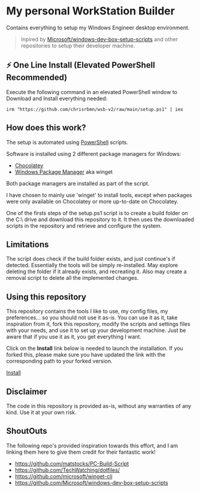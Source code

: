 # My personal WorkStation Builder

Contains everything to setup my Windows Engineer desktop environment.

> Inpired by [Microsoft/windows-dev-box-setup-scripts](https://github.com/Microsoft/windows-dev-box-setup-scripts) and other repositories to setup their developer machine.

## ⚡ One Line Install (Elevated PowerShell Recommended)

Execute the following command in an elevated PowerShell window to Download and Install everything needed:

```
irm "https://github.com/chrisrbmn/wsb-v2/raw/main/setup.ps1" | iex
```


## How does this work?

The setup is automated using [PowerShell](https://docs.microsoft.com/en-us/powershell/) scripts.

Software is installed using 2 different package managers for Windows: 
- [Chocolatey](https://chocolatey.org/)
- [Windows Package Manager](https://docs.microsoft.com/en-us/windows/package-manager/) aka winget

Both package managers are installed as part of the script.

I have chosen to mainly use 'winget' to install tools, except when packages were only available on Chocolatey or more up-to-date on Chocolatey.

One of the firsts steps of the setup.ps1 script is to create a build folder on the C:\ drive and download this repository to it. It then uses the downloaded scripts in the repository and retrieve and configure the system.


## Limitations

The script does check if the build folder exists, and just continue's if detected. Essentially the tools will be simply re-installed.
May explore deleting the folder if it already exists, and recreating it. Also may create a removal script to delete all the implemented changes.


## Using this repository 

This repository contains the tools I like to use, my config files, my preferences... so you should not use it as-is. You can use it as it, take inspiration from it, fork this repository, modify the scripts and settings files with your needs, and use it to set up your development machine.  Just be aware that if you use it as it, you get everything I want.

Click on the **Install** link below is needed to launch the installation. If you forked this, please make sure you have updated the link with the corresponding path to your forked version.

[Install](https://boxstarter.org/package/nr/url?https://raw.githubusercontent.com/chrisrbmn/wsb-v2/refs/heads/main/boxstarter.ps1)

## Disclaimer

The code in this repository is provided as-is, without any warranties of any kind. Use it at your own risk.

## ShoutOuts
The following repo's provided inspiration towards this effort, and I am linking them here to give them credit for their fantastic work!
- https://github.com/matstocks/PC-Build-Script
- https://github.com/TechWatching/dotfiles/
- https://github.com/microsoft/winget-cli
- https://github.com/Microsoft/windows-dev-box-setup-scripts